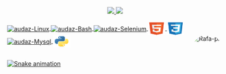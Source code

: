 
<div align="center">
  <a href="https://github.com/audazdev0">
  <img height="180em" src="https://github-readme-stats.vercel.app/api?username=audazdev0&show_icons=true&theme=dark&include_all_commits=true&count_private=true"/>
  <img height="180em" src="https://github-readme-stats.vercel.app/api/top-langs/?username=audazdev0&layout=compact&langs_count=7&theme=dark"/>
</div>          

<div style="display: inline_block"><br>
  <img align="center" alt="audaz-Linux" height="30" width="40" <img src="https://cdn.jsdelivr.net/gh/devicons/devicon/icons/linux/linux-original.svg"/>
  <img align="center" alt="audaz-Bash" height="30" width="40" <img src="https://cdn.jsdelivr.net/gh/devicons/devicon/icons/bash/bash-plain.svg"/>
  <img align="center" alt="audaz-Selenium" height="30" width="40" <img src="https://cdn.jsdelivr.net/gh/devicons/devicon/icons/selenium/selenium-original.svg"/>
  <img align="center" alt="audaz-HTML" height="30" width="40" src="https://raw.githubusercontent.com/devicons/devicon/master/icons/html5/html5-original.svg">
  <img align="center" alt="audaz-CSS" height="30" width="40" src="https://raw.githubusercontent.com/devicons/devicon/master/icons/css3/css3-original.svg">
  <img align="center" alt="audaz-Mysql" height="30" <img src="https://cdn.jsdelivr.net/gh/devicons/devicon/icons/mysql/mysql-original-wordmark.svg"/>
  <img align="center" alt="audaz-Python" height="30" width="40" src="https://raw.githubusercontent.com/devicons/devicon/master/icons/python/python-original.svg">
  <img align="right" alt="Rafa-pic" height="150" style="border-radius:50px;" src="https://i.imgur.com/snYI3XX.gif">
</div>

##

<div>  

  ![Snake animation](https://github.com/rafaballerini/audazdev0/blob/output/github-contribution-grid-snake.svg)
 
</div>

<iframe  frameborder='0' scrolling='no' allowfullscreen width='640' height='684'></iframe>
